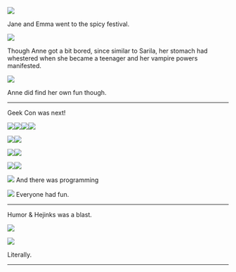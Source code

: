 ![](06-07-18_9-37-54%C2%A0AM.png)

Jane and Emma went to the spicy festival.

![](06-07-18_9-41-22%C2%A0AM.png)

Though Anne got a bit bored, since similar to Sarila, her stomach had whestered when she became a teenager and her vampire powers manifested.

![](06-07-18_11-49-35%C2%A0AM.png)

Anne did find her own fun though.

----

Geek Con was next!

![](06-07-18_1-15-12%C2%A0PM.png)![](06-07-18_1-16-18%C2%A0PM.png)![](06-07-18_1-14-56%C2%A0PM.png)![](06-07-18_1-18-02%C2%A0PM.png)

![](06-07-18_1-20-02%C2%A0PM.png)![](06-07-18_1-20-09%C2%A0PM.png)

![](06-07-18_1-20-17%C2%A0PM.png)![](06-07-18_1-20-29%C2%A0PM.png)

![](06-07-18_1-34-58%C2%A0PM.png)![](06-07-18_1-24-12%C2%A0PM.png)

![](06-07-18_1-23-17%C2%A0PM.png)
And there was programming

![](06-07-18_1-39-10%C2%A0PM.png)
Everyone had fun.

----

Humor & Hejinks was a blast.

![](06-09-18_2-03-26%C2%A0PM.png)

![](06-09-18_2-08-31%C2%A0PM.png)

Literally.

----
